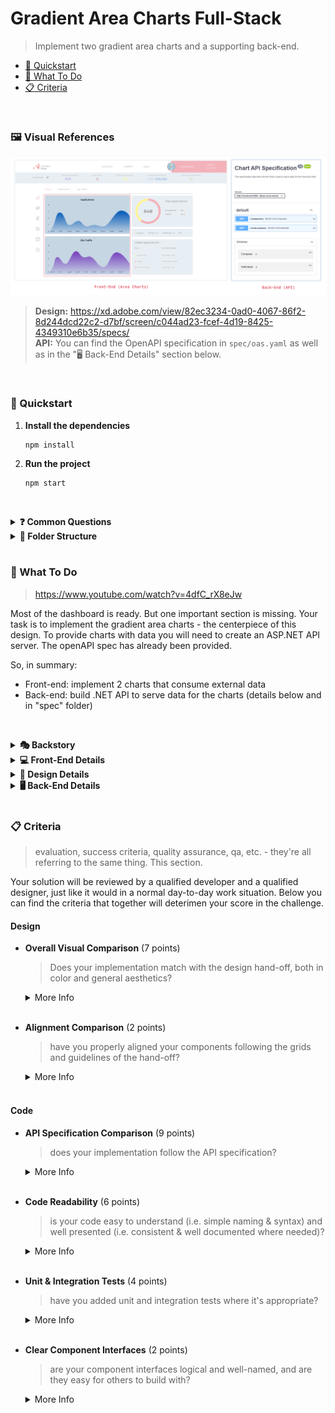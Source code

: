 # Gradient Area Charts Full-Stack
> Implement two gradient area charts and a supporting back-end.

- [🚀 Quickstart](#quickstart)
- [🎯 What To Do](#what-to-do)
- [📋 Criteria](#criteria)

<br>

### 🖼️ Visual References
![Chart Challenge](src/assets/images/project.png)
> **Design:** https://xd.adobe.com/view/82ec3234-0ad0-4067-86f2-8d244dcd22c2-d7bf/screen/c044ad23-fcef-4d19-8425-4349310e6b35/specs/ <br> **API:** You can find the OpenAPI specification in `spec/oas.yaml` as well as in the "🖥 Back-End Details" section below.

<br>

### 🚀 Quickstart

1. **Install the dependencies**

   ```shell
   npm install
   ```

2. **Run the project**

   ```shell
   npm start
   ```


<br><details>
  <summary><b>❓ Common Questions</b></summary>
  Common questions and answers for getting started quickly.

  - Q: What should I do? 
  >  - :A Hop down and read the "what to do" section, the specifications, then have a look at the designs and figure out how to best implement these designs into a working prototype of the chart.
  - Where do I find the files for X? 
  >  - Check the section on folder structure, if it is still unclear let us know in the discord.
  - How do I deliver? 
  >  - To deliver your solution you'll have to commit and push the repo, and then go to the Diggit-dashboard for the challenge to submit for evaluation.
  - How do I know if I'm ready to submit? 
  >  - Check the [Evaluation](#-What-will-be-evaluated) criteria section, where it is outlined a few quick questions to answer. If you feel you can answer to the positive on all these then you're probably ready to submit your solution. However you're free to add whatever extra layers of QA on top of these to suit your professional standards. 
  - I'm Stuck, help!
  >  - oof... we don't really do debugging for active challenges, but what we can recommend is that you take the extra time you need. You may just need to take a break, go have a coffee and take a walk. We often find it helps to simply take your mind off the problem for a little while to reboot your angle of approach. Once you come back, check again your progress towards the goals you'll be evaluated on, and see if there is something you hadn't considered before. We wish you the best of luck!
<br></details>

<details>
  <summary><b>📁 Folder Structure</b></summary>
  Here’s an overview of the folder structure. Each element is briefly described.

      ├── api/        # place your ASP.NET Core API in this folder
      ├── public/     # contains the HTML file so you can tweak it, for example, to set the page title and other static files
      ├── spec/       # contains the OpenAPI spec file you can use to build API
      ├── src/        # the main container for your project
      │   │
      │   ├── assets/       # images, icons, colors
      │   ├── components/   # anything that could be a reusable piece of UI lands here
      │   ├── screens/      # each screen is build with multiple components and together they create a screen to display for a user such as Homepage, About, Catalog etc
      │   ├── utls/         # reusable JavaScript functions that support the project such as custom hooks
<br></details><br>

### 🎯 What To Do
> https://www.youtube.com/watch?v=4dfC_rX8eJw

Most of the dashboard is ready. But one important section is missing. Your task is to implement the gradient area charts - the centerpiece of this design. To provide charts with data you will need to create an ASP.NET API server. The openAPI spec has already been provided.

So, in summary:
- Front-end: implement 2 charts that consume external data
- Back-end: build .NET API to serve data for the charts (details below and in "spec" folder)

<br><details>
  <summary><b>🎭 Backstory</b></summary>

  > the story leading up to your challenge

  Innovation Norway is in charge of giving Norwegian ideas global opportunities. They offer critical help and support to startups. Each and every day, both companies and individuals book meetings with their advisors.

  The first step towards better services is a clear overview of current affairs. Innovation Norway needs to see how many companies and individuals they are in contact with. In the future, this dashboard can also show valuable insights such as the overall satisfaction, newly identified opportunities as well as potential efficiency improvements in their processes.<br>
</details>

<details>
  <summary><b>💻 Front-End Details</b></summary>

- **Visual aspects**
  - Target Screen: **1920x1080** (but should work for all common desktop sizes)
  - Font: Montserrat (https://fonts.google.com/specimen/Montserrat)
  - Asset folder: `./src/assets`
  - Colors: check out `./src/assets`
- **Charts**
  - decide on a library you want to use for your implementation
  - review the code base, find a suitable place for the charts
  - build 2 charts ( Individuals and Companies ) around the data provided by the Chart API
  - you are free to be creative with the implementation of the charts, as long as they follow the specifications and designs provided. 
  - remember to include a gradient on the charts, it's a final touch to the project
- **Recommended Libraries**
  - **Charts** - Chart.js; that's what we consider the most convenient one, but feel free to work with any library that works for you!
  - React modules are fine, but for any **CSS logic** - styled-components.
  - Any **custom animation?** - gsap.
<br></details>

<details>
  <summary><b>🎨 Design Details</b></summary>
  
  > Design Handoff: https://xd.adobe.com/view/82ec3234-0ad0-4067-86f2-8d244dcd22c2-d7bf/screen/c044ad23-fcef-4d19-8425-4349310e6b35/specs/
<br>
</details>

<details>
  <summary><b>🖥 Back-End Details</b></summary>

  Please use ASP.NET Core 5 Web API for your back-end solution. This is what Innovation Norway uses internally.

  Please create mock/dummy data for your solution. We don't provide you with any data set. This data doesn't have to be perfect. It does however need to follow the provided OpenAPI specification.

  You do not have to create a database for this challenge. Mock/dummy data is sufficient.

- **Chart API**
  - RESTful API built with ASP.NET Core framework
  - Fully complies with OpenAPI spec provided
  - You can add security features (like token auth) for bonus points (not included in OpenAPI spec)


  ### API Specifications 

  This specification describes the API that is used to serve data for the front-end chart

  Base URLs:

  * <a href="http://localhost:3000">http://localhost:3000</a>

  <h2 id="fullstackin-default">ENDPOINTS</h1>


  ### Get list of all companies

  <a id="opIdget-companies"></a>

  `GET /companies`

  Retrieve a list of companies

  > Example response

  ```json
  [
    {
      "id": 1,
      "name": "Google",
      "advisor": "Adam Smith",
      "gender": "male",
      "meetingDate": "2021-10-31"
    },
    {
      "id": 2,
      "name": "Netflix",
      "advisor": "Simen Newton",
      "gender": "female",
      "meetingDate": "2021-04-11"
    }
  ]
  ```

  <h4 id="get-list-of-all-companies-responses">Responses</h3>

  |Status|Meaning|Description|Schema|
  |---|---|---|---|
  |200|[OK](https://tools.ietf.org/html/rfc7231#section-6.3.1)|List of companies|Inline|
  |500|[Internal Server Error](https://tools.ietf.org/html/rfc7231#section-6.6.1)|Something went wrong|None|

  <h4 id="get-list-of-all-companies-responseschema">Response Schema</h3>

  Status Code **200**

  |Name|Type|Required|Restrictions|Description|
  |---|---|---|---|---|
  |*ROOT*|[[Company](#schemacompany)]|true|none|[Model of company entry]|
  |» Company|[Company](#schemacompany)|true|none|Model of company entry|
  |»» id|integer|true|none|Unique identifier for the given company.|
  |»» name|string|true|none|Name of the company|
  |»» advisor|string|true|none|Full name of company's advisor|
  |»» gender|string|true|none|male/female|
  |»» meetingDate|string(date)|true|none|Date|

  ### Enumerated Values

  |Property|Value|
  |---|---|
  |gender|male|
  |gender|female|

  <aside class="success">
  This operation does not require authentication
  </aside>

  ### Get list of all individuals

  <a id="opIdget-individuals"></a>

  `GET /individuals`

  Retrieve a list of individuals

  > Example response

  ```json
  [
    {
      "id": 1,
      "name": "Ivan",
      "surname": "Malkov",
      "gender": "male",
      "meetingDate": "2019-08-24"
    }
  ]
  ```

  <h3 id="get-list-of-all-individuals-responses">Responses</h3>

  |Status|Meaning|Description|Schema|
  |---|---|---|---|
  |200|[OK](https://tools.ietf.org/html/rfc7231#section-6.3.1)|List of individuals|Inline|
  |500|[Internal Server Error](https://tools.ietf.org/html/rfc7231#section-6.6.1)|Something went wrong|None|

  <h3 id="get-list-of-all-individuals-responseschema">Response Schema</h3>

  Status Code **200**

  |Name|Type|Required|Restrictions|Description|
  |---|---|---|---|---|
  |*ROOT*|[[Individual](#schemaindividual)]|true|none|[Model of Individual entry]|
  |» Individual|[Individual](#schemaindividual)|true|none|Model of Individual entry|
  |»» id|integer|true|none|Unique id of a person|
  |»» name|string|true|none|First name of a person|
  |»» surname|string|true|none|Person's surname|
  |»» gender|string|true|none|male/female|
  |»» meetingDate|string(date)|true|none|Date|

  #### Enumerated Values

  |Property|Value|
  |---|---|
  |gender|male|
  |gender|female|

  <aside class="success">
  This operation does not require authentication
  </aside>



  ## Schemas

  <h3 id="tocS_Company">Company</h2>
  <!-- backwards compatibility -->
  <a id="schemacompany"></a>
  <a id="schema_Company"></a>
  <a id="tocScompany"></a>
  <a id="tocscompany"></a>

  ```json
  {
    "id": 0,
    "name": "string",
    "advisor": "string",
    "gender": "male",
    "meetingDate": "2019-08-24"
  }

  ```

  ### Properties

  |Name|Type|Required|Restrictions|Description|
  |---|---|---|---|---|
  |id|integer|true|none|Unique identifier for the given company.|
  |name|string|true|none|Name of the company|
  |advisor|string|true|none|Full name of company's advisor|
  |gender|string|true|none|male/female|
  |meetingDate|string(date)|true|none|Date|

  #### Enumerated Values

  |Property|Value|
  |---|---|
  |gender|male|
  |gender|female|

  <h2 id="tocS_Individual">Individual</h2>
  <!-- backwards compatibility -->
  <a id="schemaindividual"></a>
  <a id="schema_Individual"></a>
  <a id="tocSindividual"></a>
  <a id="tocsindividual"></a>

  ```json
  {
    "id": 0,
    "name": "string",
    "surname": "string",
    "gender": "male",
    "meetingDate": "2019-08-24"
  }

  ```


  ### Properties

  |Name|Type|Required|Restrictions|Description|
  |---|---|---|---|---|
  |id|integer|true|none|Unique id of a person|
  |name|string|true|none|First name of a person|
  |surname|string|true|none|Person's surname|
  |gender|string|true|none|male/female|
  |meetingDate|string(date)|true|none|Date|

  #### Enumerated Values

  |Property|Value|
  |---|---|
  |gender|male|
  |gender|female|

<br></details><br>


### 📋 Criteria
> evaluation, success criteria, quality assurance, qa, etc. - they're all referring to the same thing. This section. 

Your solution will be reviewed by a qualified developer and a qualified designer, just like it would in a normal day-to-day work situation. Below you can find the criteria that together will deterimen your score in the challenge.

#### Design

- **Overall Visual Comparison** (7 points)
  > Does your implementation match with the design hand-off, both in color and general aesthetics?

  <details>
  <summary>More Info</summary>The running version should look as similar to the design as possible. Multiple iterations have been done on the design side in communication with potential users, so it’s paramount that the end result looks as identical to the design as possible.</details><br>

- **Alignment Comparison** (2 points)
  > have you properly aligned your components following the grids and guidelines of the hand-off?

  <details>
  <summary>More Info</summary>Is the page following the same grids and guidelines as the example? Are the different elements placed correctly? This is important to avoid the page being chaotic and to make it look professional.</details><br>

#### Code

- **API Specification Comparison** (9 points)
  > does your implementation follow the API specification?

  <details>
  <summary>More Info</summary>You have been provided with an OpenAPI specification file. Think of it like the design of your API. You should aim to follow this specification perfectly in your implementation. This criteria evaluates how well you've managed to do so.
  
  The OpenAPI Specification, previously known as the Swagger Specification, is a specification for machine-readable interface files for describing, producing, consuming, and visualizing RESTful web services.</details><br>

- **Code Readability** (6 points)
  > is your code easy to understand (i.e. simple naming & syntax) and well presented (i.e. consistent & well documented where needed)?

  <details>
  <summary>More Info</summary>Readability is the ease with which a reader can understand your code. In programming, things such as programmer comments, choice of loop structure, and choice of names can determine the ease with which humans can read computer program code. 

  It is especially important to Innovation Norway that you include lambda expressions - so be sure to include those. In addition, many other modern syntax features improves readability, so try your best to use these where it makes sense.</details><br>

- **Unit & Integration Tests** (4 points)
  > have you added unit and integration tests where it's appropriate?

  <details>
  <summary>More Info</summary>A primary purpose of testing is to detect software failures so that defects may be discovered and corrected. Good tests helps us determine if the code does what it's supposed to do. It also helps protect against side-effects and regressions caused by future refactoring of the codebase.

  We want you to determine, using your own best judgement, where unit and integration tests are appropriate for your implementation. Adding comments in your tests describing shortly why you've decided to test these particular parts of the codebase could help in the review of your work.</details><br>

- **Clear Component Interfaces** (2 points)
  > are your component interfaces logical and well-named, and are they easy for others to build with?

  <details>
  <summary>More Info</summary>Your component interfaces matter. The names you choose for props, their descriptions and the default values all help to make it easier for other developers to build with your components.</details><br>

